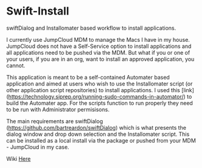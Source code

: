 # Swift-Install



swiftDialog and Installomater based workflow to install applications.

I currently use JumpCloud MDM to manage the Macs I have in my house. JumpCloud does not have a Self-Service option to install applications and all applications need to be pushed via the MDM. But what if you or one of your users, if you are in an org, want to install an approved application, you cannot. 

This application is meant to be a self-contained Automater based application and aimed at users who wish to use the Installomater script (or other application script repositories) to install applications. I used this [link] (https://technology.siprep.org/running-sudo-commands-in-automator/) to build the Automater app. For the scripts function to run properly they need to be run with Administrator permisisons. 

The main requirements are swiftDialog (https://github.com/bartreardon/swiftDialog) which is what presents the dialog window and drop down selection and the Installomater script. This can be installed as a local install via the package or pushed from your MDM - JumpCloud in my case. 

Wiki [Here](https://github.com/roto31/Swift-Install/wiki)
